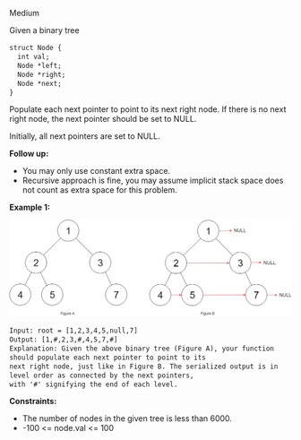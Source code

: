 Medium

Given a binary tree
```
struct Node {
  int val;
  Node *left;
  Node *right;
  Node *next;
}
```
Populate each next pointer to point to its next right node. If there is no next right node, the next pointer should be set to NULL.

Initially, all next pointers are set to NULL.

 

**Follow up:**

- You may only use constant extra space.
- Recursive approach is fine, you may assume implicit stack space does not count as extra space for this problem.
 

**Example 1:**

![117_sample](https://github.com/wilwfy/LeetCode/blob/master/0117.%20Populating%20Next%20Right%20Pointers%20in%20Each%20Node%20II/117_sample.png)
```
Input: root = [1,2,3,4,5,null,7]
Output: [1,#,2,3,#,4,5,7,#]
Explanation: Given the above binary tree (Figure A), your function should populate each next pointer to point to its
next right node, just like in Figure B. The serialized output is in level order as connected by the next pointers,
with '#' signifying the end of each level.
``` 

**Constraints:**

- The number of nodes in the given tree is less than 6000.
- -100 <= node.val <= 100
